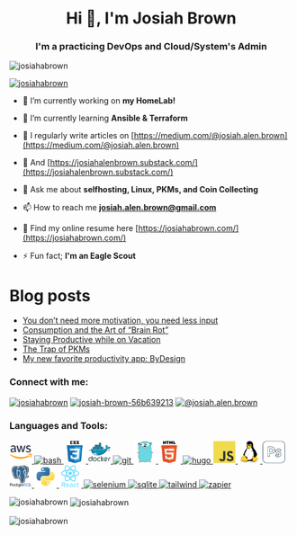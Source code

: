<h1 align="center">Hi 👋, I'm Josiah Brown</h1>
<h3 align="center">I'm a practicing DevOps and Cloud/System's Admin</h3>

<p align="left"> <img src="https://komarev.com/ghpvc/?username=josiahabrown&label=Profile%20views&color=0e75b6&style=flat" alt="josiahabrown" /> </p>

<p align="left"> <a href="https://twitter.com/josiahabrown" target="blank"><img src="https://img.shields.io/twitter/follow/josiahabrown?logo=twitter&style=for-the-badge" alt="josiahabrown" /></a> </p>

- 🔭 I’m currently working on **my HomeLab!**

- 🌱 I’m currently learning **Ansible & Terraform**

- 📝 I regularly write articles on [https://medium.com/@josiah.alen.brown](https://medium.com/@josiah.alen.brown)

- 📝 And [https://josiahalenbrown.substack.com/](https://josiahalenbrown.substack.com/)

- 💬 Ask me about **selfhosting, Linux, PKMs, and Coin Collecting**

- 📫 How to reach me **josiah.alen.brown@gmail.com**

- 📄 Find my online resume here [https://josiahabrown.com/](https://josiahabrown.com/)

- ⚡ Fun fact; **I'm an Eagle Scout**

# Blog posts
<!-- BLOG-POST-LIST:START -->
- [You don’t need more motivation, you need less input](https://medium.com/@josiah.alen.brown/you-dont-need-more-motivation-you-need-less-input-2770a3c6c01b?source=rss-d9b4e5dc66fa------2)
- [Consumption and the Art of “Brain Rot”](https://medium.com/@josiah.alen.brown/consumption-and-the-art-of-brain-rot-7e1a168a5b49?source=rss-d9b4e5dc66fa------2)
- [Staying Productive while on Vacation](https://medium.com/@josiah.alen.brown/staying-productive-while-on-vacation-9f9a4657ac38?source=rss-d9b4e5dc66fa------2)
- [The Trap of PKMs](https://medium.com/@josiah.alen.brown/the-trap-of-pkms-7b86d7489894?source=rss-d9b4e5dc66fa------2)
- [My new favorite productivity app: ByDesign](https://medium.com/@josiah.alen.brown/my-new-favorite-productivity-app-bydesign-ba499f7da871?source=rss-d9b4e5dc66fa------2)
<!-- BLOG-POST-LIST:END -->

<h3 align="left">Connect with me:</h3>
<p align="left">
<a href="https://twitter.com/josiahabrown" target="blank"><img align="center" src="https://raw.githubusercontent.com/rahuldkjain/github-profile-readme-generator/master/src/images/icons/Social/twitter.svg" alt="josiahabrown" height="30" width="40" /></a>
<a href="https://linkedin.com/in/josiah-brown-56b639213" target="blank"><img align="center" src="https://raw.githubusercontent.com/rahuldkjain/github-profile-readme-generator/master/src/images/icons/Social/linked-in-alt.svg" alt="josiah-brown-56b639213" height="30" width="40" /></a>
<a href="https://medium.com/@josiah.alen.brown" target="blank"><img align="center" src="https://raw.githubusercontent.com/rahuldkjain/github-profile-readme-generator/master/src/images/icons/Social/medium.svg" alt="@josiah.alen.brown" height="30" width="40" /></a>
</p>

<h3 align="left">Languages and Tools:</h3>
<p align="left"> <a href="https://aws.amazon.com" target="_blank" rel="noreferrer"> <img src="https://raw.githubusercontent.com/devicons/devicon/master/icons/amazonwebservices/amazonwebservices-original-wordmark.svg" alt="aws" width="40" height="40"/> </a> <a href="https://www.gnu.org/software/bash/" target="_blank" rel="noreferrer"> <img src="https://www.vectorlogo.zone/logos/gnu_bash/gnu_bash-icon.svg" alt="bash" width="40" height="40"/> </a> <a href="https://www.w3schools.com/css/" target="_blank" rel="noreferrer"> <img src="https://raw.githubusercontent.com/devicons/devicon/master/icons/css3/css3-original-wordmark.svg" alt="css3" width="40" height="40"/> </a> <a href="https://www.docker.com/" target="_blank" rel="noreferrer"> <img src="https://raw.githubusercontent.com/devicons/devicon/master/icons/docker/docker-original-wordmark.svg" alt="docker" width="40" height="40"/> </a> <a href="https://git-scm.com/" target="_blank" rel="noreferrer"> <img src="https://www.vectorlogo.zone/logos/git-scm/git-scm-icon.svg" alt="git" width="40" height="40"/> </a> <a href="https://golang.org" target="_blank" rel="noreferrer"> <img src="https://raw.githubusercontent.com/devicons/devicon/master/icons/go/go-original.svg" alt="go" width="40" height="40"/> </a> <a href="https://www.w3.org/html/" target="_blank" rel="noreferrer"> <img src="https://raw.githubusercontent.com/devicons/devicon/master/icons/html5/html5-original-wordmark.svg" alt="html5" width="40" height="40"/> </a> <a href="https://gohugo.io/" target="_blank" rel="noreferrer"> <img src="https://api.iconify.design/logos-hugo.svg" alt="hugo" width="40" height="40"/> </a> <a href="https://developer.mozilla.org/en-US/docs/Web/JavaScript" target="_blank" rel="noreferrer"> <img src="https://raw.githubusercontent.com/devicons/devicon/master/icons/javascript/javascript-original.svg" alt="javascript" width="40" height="40"/> </a> <a href="https://www.linux.org/" target="_blank" rel="noreferrer"> <img src="https://raw.githubusercontent.com/devicons/devicon/master/icons/linux/linux-original.svg" alt="linux" width="40" height="40"/> </a> <a href="https://www.photoshop.com/en" target="_blank" rel="noreferrer"> <img src="https://raw.githubusercontent.com/devicons/devicon/master/icons/photoshop/photoshop-line.svg" alt="photoshop" width="40" height="40"/> </a> <a href="https://www.postgresql.org" target="_blank" rel="noreferrer"> <img src="https://raw.githubusercontent.com/devicons/devicon/master/icons/postgresql/postgresql-original-wordmark.svg" alt="postgresql" width="40" height="40"/> </a> <a href="https://www.python.org" target="_blank" rel="noreferrer"> <img src="https://raw.githubusercontent.com/devicons/devicon/master/icons/python/python-original.svg" alt="python" width="40" height="40"/> </a> <a href="https://reactjs.org/" target="_blank" rel="noreferrer"> <img src="https://raw.githubusercontent.com/devicons/devicon/master/icons/react/react-original-wordmark.svg" alt="react" width="40" height="40"/> </a> <a href="https://www.selenium.dev" target="_blank" rel="noreferrer"> <img src="https://raw.githubusercontent.com/detain/svg-logos/780f25886640cef088af994181646db2f6b1a3f8/svg/selenium-logo.svg" alt="selenium" width="40" height="40"/> </a> <a href="https://www.sqlite.org/" target="_blank" rel="noreferrer"> <img src="https://www.vectorlogo.zone/logos/sqlite/sqlite-icon.svg" alt="sqlite" width="40" height="40"/> </a> <a href="https://tailwindcss.com/" target="_blank" rel="noreferrer"> <img src="https://www.vectorlogo.zone/logos/tailwindcss/tailwindcss-icon.svg" alt="tailwind" width="40" height="40"/> </a> <a href="https://zapier.com" target="_blank" rel="noreferrer"> <img src="https://www.vectorlogo.zone/logos/zapier/zapier-icon.svg" alt="zapier" width="40" height="40"/> </a> </p>

<p><img align="left" src="https://github-readme-stats.vercel.app/api/top-langs?username=josiahabrown&show_icons=true&theme=tokyonight&locale=en&layout=compact" alt="josiahabrown" /></p>

<p>&nbsp;<img align="center" src="https://github-readme-stats.vercel.app/api?username=josiahabrown&show_icons=true&theme=tokyonight&locale=en" alt="josiahabrown" /></p>

<p><img align="center" src="https://github-readme-streak-stats.herokuapp.com/?user=josiahabrown&theme=dark" alt="josiahabrown" /></p>


